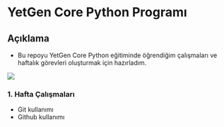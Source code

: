 # YetGen Core Python Programı

## Açıklama
- Bu repoyu YetGen Core Python eğitiminde öğrendiğim çalışmaları ve haftalık görevleri oluşturmak için hazırladım.

<img src = "https://yetkingencler.com/wp-content/uploads/2021/07/YetGenLogo.png">

### 1. Hafta Çalışmaları
- Git kullanımı
- Github kullanımı